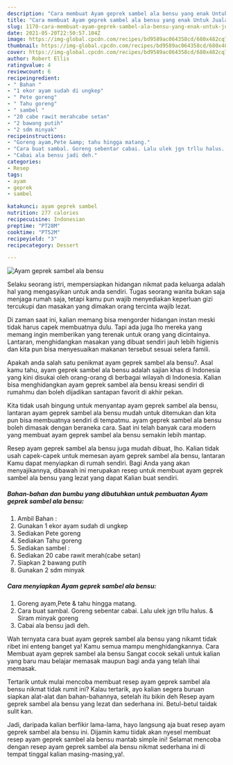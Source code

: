 ```yaml
---
description: "Cara membuat Ayam geprek sambel ala bensu yang enak Untuk Jualan"
title: "Cara membuat Ayam geprek sambel ala bensu yang enak Untuk Jualan"
slug: 1170-cara-membuat-ayam-geprek-sambel-ala-bensu-yang-enak-untuk-jualan
date: 2021-05-20T22:50:57.104Z
image: https://img-global.cpcdn.com/recipes/bd9589ac064358cd/680x482cq70/ayam-geprek-sambel-ala-bensu-foto-resep-utama.jpg
thumbnail: https://img-global.cpcdn.com/recipes/bd9589ac064358cd/680x482cq70/ayam-geprek-sambel-ala-bensu-foto-resep-utama.jpg
cover: https://img-global.cpcdn.com/recipes/bd9589ac064358cd/680x482cq70/ayam-geprek-sambel-ala-bensu-foto-resep-utama.jpg
author: Robert Ellis
ratingvalue: 4
reviewcount: 6
recipeingredient:
- " Bahan "
- "1 ekor ayam sudah di ungkep"
- " Pete goreng"
- " Tahu goreng"
- " sambel "
- "20 cabe rawit merahcabe setan"
- "2 bawang putih"
- "2 sdm minyak"
recipeinstructions:
- "Goreng ayam,Pete &amp; tahu hingga matang."
- "Cara buat sambal. Goreng sebentar cabai. Lalu ulek jgn trllu halus. &amp; Siram minyak goreng"
- "Cabai ala bensu jadi deh."
categories:
- Resep
tags:
- ayam
- geprek
- sambel

katakunci: ayam geprek sambel 
nutrition: 277 calories
recipecuisine: Indonesian
preptime: "PT28M"
cooktime: "PT52M"
recipeyield: "3"
recipecategory: Dessert

---
```



![Ayam geprek sambel ala bensu](https://img-global.cpcdn.com/recipes/bd9589ac064358cd/680x482cq70/ayam-geprek-sambel-ala-bensu-foto-resep-utama.jpg)

Selaku seorang istri, mempersiapkan hidangan nikmat pada keluarga adalah hal yang mengasyikan untuk anda sendiri. Tugas seorang  wanita bukan saja menjaga rumah saja, tetapi kamu pun wajib menyediakan keperluan gizi tercukupi dan masakan yang dimakan orang tercinta wajib lezat.

Di zaman  saat ini, kalian memang bisa mengorder hidangan instan meski tidak harus capek membuatnya dulu. Tapi ada juga lho mereka yang memang ingin memberikan yang terenak untuk orang yang dicintainya. Lantaran, menghidangkan masakan yang dibuat sendiri jauh lebih higienis dan kita pun bisa menyesuaikan makanan tersebut sesuai selera famili. 



Apakah anda salah satu penikmat ayam geprek sambel ala bensu?. Asal kamu tahu, ayam geprek sambel ala bensu adalah sajian khas di Indonesia yang kini disukai oleh orang-orang di berbagai wilayah di Indonesia. Kalian bisa menghidangkan ayam geprek sambel ala bensu kreasi sendiri di rumahmu dan boleh dijadikan santapan favorit di akhir pekan.

Kita tidak usah bingung untuk menyantap ayam geprek sambel ala bensu, lantaran ayam geprek sambel ala bensu mudah untuk ditemukan dan kita pun bisa membuatnya sendiri di tempatmu. ayam geprek sambel ala bensu boleh dimasak dengan beraneka cara. Saat ini telah banyak cara modern yang membuat ayam geprek sambel ala bensu semakin lebih mantap.

Resep ayam geprek sambel ala bensu juga mudah dibuat, lho. Kalian tidak usah capek-capek untuk memesan ayam geprek sambel ala bensu, lantaran Kamu dapat menyiapkan di rumah sendiri. Bagi Anda yang akan menyajikannya, dibawah ini merupakan resep untuk membuat ayam geprek sambel ala bensu yang lezat yang dapat Kalian buat sendiri.

<!--inarticleads1-->

##### Bahan-bahan dan bumbu yang dibutuhkan untuk pembuatan Ayam geprek sambel ala bensu:

1. Ambil  Bahan :
1. Gunakan 1 ekor ayam sudah di ungkep
1. Sediakan  Pete goreng
1. Sediakan  Tahu goreng
1. Sediakan  sambel :
1. Sediakan 20 cabe rawit merah(cabe setan)
1. Siapkan 2 bawang putih
1. Gunakan 2 sdm minyak




<!--inarticleads2-->

##### Cara menyiapkan Ayam geprek sambel ala bensu:

1. Goreng ayam,Pete &amp; tahu hingga matang.
1. Cara buat sambal. Goreng sebentar cabai. Lalu ulek jgn trllu halus. &amp; Siram minyak goreng
1. Cabai ala bensu jadi deh.




Wah ternyata cara buat ayam geprek sambel ala bensu yang nikamt tidak ribet ini enteng banget ya! Kamu semua mampu menghidangkannya. Cara Membuat ayam geprek sambel ala bensu Sangat cocok sekali untuk kalian yang baru mau belajar memasak maupun bagi anda yang telah lihai memasak.

Tertarik untuk mulai mencoba membuat resep ayam geprek sambel ala bensu nikmat tidak rumit ini? Kalau tertarik, ayo kalian segera buruan siapkan alat-alat dan bahan-bahannya, setelah itu bikin deh Resep ayam geprek sambel ala bensu yang lezat dan sederhana ini. Betul-betul taidak sulit kan. 

Jadi, daripada kalian berfikir lama-lama, hayo langsung aja buat resep ayam geprek sambel ala bensu ini. Dijamin kamu tiidak akan nyesel membuat resep ayam geprek sambel ala bensu mantab simple ini! Selamat mencoba dengan resep ayam geprek sambel ala bensu nikmat sederhana ini di tempat tinggal kalian masing-masing,ya!.

